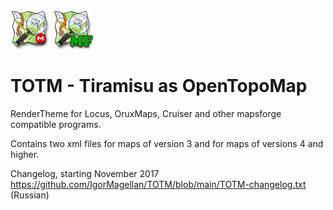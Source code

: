 
![TOTM.png](https://github.com/IgorMagellan/TOTM/blob/015e7baadac8e6f278969e6f7785b5b071696818/TOTM.png) ![TOTM mapsforge.png](https://raw.githubusercontent.com/IgorMagellan/TOTM/main/TOTM%20mapsforge.png)
# TOTM - Tiramisu as OpenTopoMap
RenderTheme for Locus, OruxMaps, Cruiser and other mapsforge compatible programs.

Contains two xml files for maps of version 3 and for maps of versions 4 and higher.

Changelog, starting November 2017
https://github.com/IgorMagellan/TOTM/blob/main/TOTM-changelog.txt (Russian)


